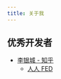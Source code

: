 ```yaml
---
title: 关于我
---
```


## 优秀开发者

- [李银城 - 知乎](https://www.zhihu.com/people/li-yin-cheng-24/posts)
  - [人人 FED](https://www.rrfed.com/category/basic/)

